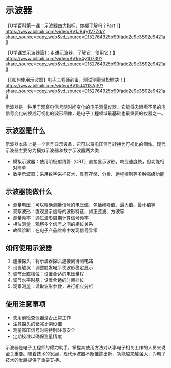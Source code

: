 # 示波器



【U学百科第一课：示波器四大指标，你都了解吗？Part 1】 https://www.bilibili.com/video/BV1JB4y1V7Zd/?share_source=copy_web&vd_source=0152764925b99fadd2e9e3592e9421a8

【U学课堂示波器篇1：走进示波器，了解它，使用它！】 https://www.bilibili.com/video/BV1re4y1D73t/?share_source=copy_web&vd_source=0152764925b99fadd2e9e3592e9421a8

【【如何使用示波器】电子工程师必备，测试测量轻松解决！】 https://www.bilibili.com/video/BV15J41137qP/?share_source=copy_web&vd_source=0152764925b99fadd2e9e3592e9421a8



示波器是一种用于观察电信号随时间变化的电子测量仪器。它能将肉眼看不见的电信号变化转换成可视化的波形图像，是电子工程领域最基础也最重要的仪器之一。

## 示波器是什么

示波器本质上是一个信号显示设备，它可以将电压信号转换为可视化的图像。现代示波器主要分为模拟示波器和数字示波器两大类：

- 模拟示波器：使用阴极射线管（CRT）直接显示波形，响应速度快，但功能相对简单
- 数字示波器：采用数字采样技术，具有存储、分析、远程控制等多种高级功能

## 示波器能做什么

- 测量电压：可以精确测量信号的电压值，包括峰峰值、最大值、最小值等
- 观察波形：直观显示信号的波形特征，如正弦波、方波等
- 测量频率：通过波形周期计算信号频率
- 相位测量：观察多个信号之间的相位关系
- 故障诊断：在电子产品维修中发现信号异常

## 如何使用示波器

1. 连接探头：将示波器探头连接到待测电路
2. 设置触发：调整触发电平使波形稳定显示
3. 调节垂直档位：设置合适的电压量程
4. 调节水平时基：设置合适的时间档位
5. 观察测量：读取波形参数，进行相应分析

## 使用注意事项

- 使用前检查仪器是否正常工作
- 注意探头的衰减比例设置
- 测量高压信号时需特别注意安全
- 定期校准以确保测量精度

示波器是电子工程师的得力助手，掌握其使用方法对从事电子相关工作的人员来说至关重要。随着技术的发展，现代示波器不断推陈出新，功能越来越强大，为电子技术的发展提供了重要支持。
